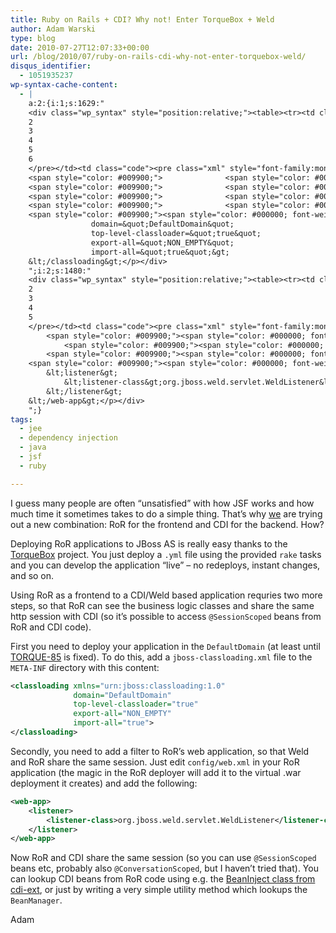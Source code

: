 ```yaml
---
title: Ruby on Rails + CDI? Why not! Enter TorqueBox + Weld
author: Adam Warski
type: blog
date: 2010-07-27T12:07:33+00:00
url: /blog/2010/07/ruby-on-rails-cdi-why-not-enter-torquebox-weld/
disqus_identifier:
  - 1051935237
wp-syntax-cache-content:
  - |
    a:2:{i:1;s:1629:"
    <div class="wp_syntax" style="position:relative;"><table><tr><td class="line_numbers"><pre>1
    2
    3
    4
    5
    6
    </pre></td><td class="code"><pre class="xml" style="font-family:monospace;"><span style="color: #009900;"><span style="color: #000000; font-weight: bold;">&lt;classloading</span> <span style="color: #000066;">xmlns</span>=<span style="color: #ff0000;">&quot;urn:jboss:classloading:1.0&quot;</span></span>
    <span style="color: #009900;">              <span style="color: #000066;">domain</span>=<span style="color: #ff0000;">&quot;DefaultDomain&quot;</span></span>
    <span style="color: #009900;">              <span style="color: #000066;">top-level-classloader</span>=<span style="color: #ff0000;">&quot;true&quot;</span></span>
    <span style="color: #009900;">              <span style="color: #000066;">export-all</span>=<span style="color: #ff0000;">&quot;NON_EMPTY&quot;</span></span>
    <span style="color: #009900;">              <span style="color: #000066;">import-all</span>=<span style="color: #ff0000;">&quot;true&quot;</span><span style="color: #000000; font-weight: bold;">&gt;</span></span>
    <span style="color: #009900;"><span style="color: #000000; font-weight: bold;">&lt;/classloading<span style="color: #000000; font-weight: bold;">&gt;</span></span></span></pre></td></tr></table><p class="theCode" style="display:none;">&lt;classloading xmlns=&quot;urn:jboss:classloading:1.0&quot;
                  domain=&quot;DefaultDomain&quot;
                  top-level-classloader=&quot;true&quot;
                  export-all=&quot;NON_EMPTY&quot;
                  import-all=&quot;true&quot;&gt;
    &lt;/classloading&gt;</p></div>
    ";i:2;s:1480:"
    <div class="wp_syntax" style="position:relative;"><table><tr><td class="line_numbers"><pre>1
    2
    3
    4
    5
    </pre></td><td class="code"><pre class="xml" style="font-family:monospace;"><span style="color: #009900;"><span style="color: #000000; font-weight: bold;">&lt;web-app<span style="color: #000000; font-weight: bold;">&gt;</span></span></span>
        <span style="color: #009900;"><span style="color: #000000; font-weight: bold;">&lt;listener<span style="color: #000000; font-weight: bold;">&gt;</span></span></span>
            <span style="color: #009900;"><span style="color: #000000; font-weight: bold;">&lt;listener-class<span style="color: #000000; font-weight: bold;">&gt;</span></span></span>org.jboss.weld.servlet.WeldListener<span style="color: #009900;"><span style="color: #000000; font-weight: bold;">&lt;/listener-class<span style="color: #000000; font-weight: bold;">&gt;</span></span></span>
        <span style="color: #009900;"><span style="color: #000000; font-weight: bold;">&lt;/listener<span style="color: #000000; font-weight: bold;">&gt;</span></span></span>
    <span style="color: #009900;"><span style="color: #000000; font-weight: bold;">&lt;/web-app<span style="color: #000000; font-weight: bold;">&gt;</span></span></span></pre></td></tr></table><p class="theCode" style="display:none;">&lt;web-app&gt;
        &lt;listener&gt;
            &lt;listener-class&gt;org.jboss.weld.servlet.WeldListener&lt;/listener-class&gt;
        &lt;/listener&gt;
    &lt;/web-app&gt;</p></div>
    ";}
tags:
  - jee
  - dependency injection
  - java
  - jsf
  - ruby

---
```

I guess many people are often &#8220;unsatisfied&#8221; with how JSF works and how much time it sometimes takes to do a simple thing. That&#8217;s why [we][1] are trying out a new combination: RoR for the frontend and CDI for the backend. How?

Deploying RoR applications to JBoss AS is really easy thanks to the [TorqueBox][2] project. You just deploy a `.yml` file using the provided `rake` tasks and you can develop the application &#8220;live&#8221; &#8211; no redeploys, instant changes, and so on.

Using RoR as a frontend to a CDI/Weld based application requries two more steps, so that RoR can see the business logic classes and share the same http session with CDI (so it&#8217;s possible to access `@SessionScoped` beans from RoR and CDI code). 

First you need to deploy your application in the `DefaultDomain` (at least until [TORQUE-85][3] is fixed). To do this, add a `jboss-classloading.xml` file to the `META-INF` directory with this content:
```xml
<classloading xmlns="urn:jboss:classloading:1.0"
              domain="DefaultDomain"
              top-level-classloader="true"
              export-all="NON_EMPTY"
              import-all="true">
</classloading>
```

Secondly, you need to add a filter to RoR&#8217;s web application, so that Weld and RoR share the same session. Just edit `config/web.xml` in your RoR application (the magic in the RoR deployer will add it to the virtual .war deployment it creates) and add the following:
```xml
<web-app>
    <listener>
        <listener-class>org.jboss.weld.servlet.WeldListener</listener-class>
    </listener>
</web-app>
```

Now RoR and CDI share the same session (so you can use `@SessionScoped` beans etc, probably also `@ConversationScoped`, but I haven&#8217;t tried that). You can lookup CDI beans from RoR code using e.g. the [BeanInject class from cdi-ext][4], or just by writing a very simple utility method which lookups the `BeanManager`.

Adam

 [1]: http://www.softwaremill.eu
 [2]: http://www.torquebox.com/
 [3]: https://jira.jboss.org/browse/TORQUE-85
 [4]: http://github.com/adamw/cdiext

